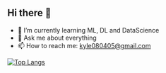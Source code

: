 ## Hi there 👋

- 🌱 I’m currently learning ML, DL and DataScience
- 💬 Ask me about everything
- 📫 How to reach me: kyle080405@gmail.com

[![Top Langs](https://github-readme-stats.vercel.app/api/top-langs/?username=192cm)](https://github.com/anuraghazra/github-readme-stats)
